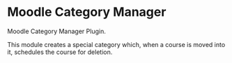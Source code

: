 Moodle Category Manager
===================

Moodle Category Manager Plugin.

This module creates a special category which, when a course is moved into it, schedules the course for deletion.
